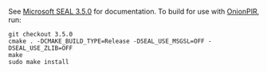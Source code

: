 See [Microsoft SEAL 3.5.0](https://github.com/microsoft/SEAL/tree/3.5.0) for documentation. 
To build for use with [OnionPIR](https://github.com/mhmughees/Onion-PIR/blob/f318ef458fbdb1e063cb1bec3a5f89d89a6b654c/README.md), run:
```
git checkout 3.5.0
cmake . -DCMAKE_BUILD_TYPE=Release -DSEAL_USE_MSGSL=OFF -DSEAL_USE_ZLIB=OFF
make
sudo make install
```
